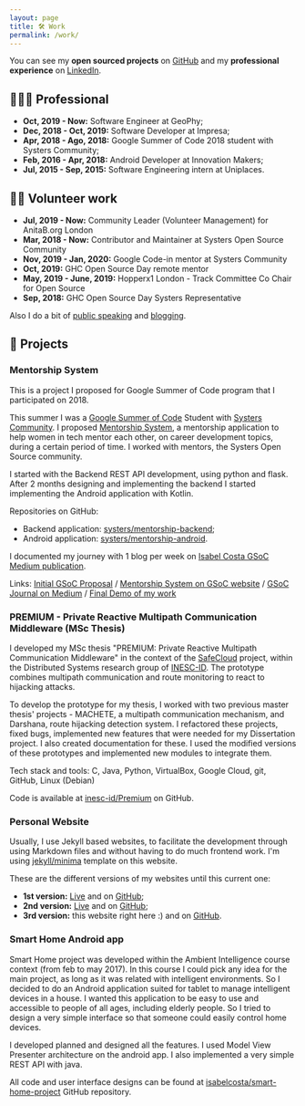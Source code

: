 ```yaml
---
layout: page
title: 🛠️ Work
permalink: /work/
---
```


You can see my **open sourced projects** on [GitHub](https://github.com/isabelcosta) and my **professional experience** on [LinkedIn](https://www.linkedin.com/in/isabelcmdcosta).

## 👩🏾‍💻 Professional

- **Oct, 2019 - Now:** Software Engineer at GeoPhy;
- **Dec, 2018 - Oct, 2019:** Software Developer at Impresa;
- **Apr, 2018 - Ago, 2018:** Google Summer of Code 2018 student with Systers Community;
- **Feb, 2016 - Apr, 2018:** Android Developer at Innovation Makers;
- **Jul, 2015 - Sep, 2015:** Software Engineering intern at Uniplaces.

## 👐🏾 Volunteer work

- **Jul, 2019 - Now:** Community Leader (Volunteer Management) for AnitaB.org London
- **Mar, 2018 - Now:** Contributor and Maintainer at Systers Open Source Community
- **Nov, 2019 - Jan, 2020:** Google Code-in mentor at Systers Community
- **Oct, 2019:** GHC Open Source Day remote mentor
- **May, 2019 - June, 2019:** Hopperx1 London - Track Committee Co Chair for Open Source
- **Sep, 2018:** GHC Open Source Day Systers Representative

Also I do a bit of [public speaking](/talks/) and [blogging](/blog/).

## 🚧 Projects

### Mentorship System

This is a project I proposed for Google Summer of Code program that I participated on 2018.

This summer I was a [Google Summer of Code](https://summerofcode.withgoogle.com) Student with [Systers Community](https://github.com/systers). I proposed [Mentorship System](https://summerofcode.withgoogle.com/archive/2018/projects/6592097335377920/), a mentorship application to help women in tech mentor each other, on career development topics, during a certain period of time. I worked with mentors, the Systers Open Source community.

I started with the Backend REST API development, using python and flask. After 2 months designing and implementing the backend I started implementing the Android application with Kotlin.

Repositories on GitHub:
- Backend application: [systers/mentorship-backend](https://github.com/systers/mentorship-backend);
- Android application: [systers/mentorship-android](https://github.com/systers/mentorship-android).

I documented my journey with 1 blog per week on [Isabel Costa GSoC Medium publication](https://medium.com/isabel-costa-gsoc). 

Links: [Initial GSoC Proposal]() / [Mentorship System on GSoC website](https://summerofcode.withgoogle.com/archive/2018/projects/6592097335377920/) / [GSoC Journal on Medium](https://medium.com/isabel-costa-gsoc) / [Final Demo of my work](https://www.youtube.com/watch?v=xRZrdR47R-w)


### PREMIUM - Private Reactive Multipath Communication Middleware (MSc Thesis)

I developed my MSc thesis "PREMIUM: Private Reactive Multipath Communication Middleware" in the context of the [SafeCloud](https://www.safecloud-project.eu/) project, within the Distributed Systems research group of [INESC-ID](https://www.inesc-id.pt/). The prototype combines multipath communication and route monitoring to react to hijacking attacks.

To develop the prototype for my thesis, I worked with two previous master thesis' projects - MACHETE, a multipath communication mechanism, and Darshana, route hijacking detection system. I refactored these projects, fixed bugs, implemented new features that were needed for my Dissertation project. I also created documentation for these.
I used the modified versions of these prototypes and implemented new modules to integrate them.

Tech stack and tools: C, Java, Python, VirtualBox, Google Cloud, git, GitHub, Linux (Debian)

Code is available at [inesc-id/Premium](https://github.com/inesc-id/Premium) on GitHub.

### Personal Website

Usually, I use Jekyll based websites, to facilitate the development through using Markdown files and without having to do much frontend work. I'm using [jekyll/minima](https://github.com/jekyll/minima) template on this website.

These are the different versions of my websites until this current one:
- **1st version:** [Live](http://isabelcosta.github.io/personal-website-first-version) and on [GitHub](http://github.com/isabelcosta/personal-website-first-version);
- **2nd version:** [Live](http://isabelcosta.github.io/personal-website-second-version) and on [GitHub](https://github.com/isabelcosta/personal-website-second-version);
- **3rd version:** this website right here :) and on [GitHub](https://github.com/isabelcosta/isabelcosta.github.io).

### Smart Home Android app

Smart Home project was developed within the Ambient Intelligence course context (from feb to may 2017). In this course I could pick any idea for the main project, as long as it was related with intelligent environments. So I decided to do an Android application suited for tablet to manage intelligent devices in a house. I wanted this application to be easy to use and accessible to people of all ages, including elderly people. So I tried to design a very simple interface so that someone could easily control home devices.

I developed planned and designed all the features. I used Model View Presenter architecture on the android app. I also implemented a very simple REST API with java.

All code and user interface designs can be found at [isabelcosta/smart-home-project](https://github.com/isabelcosta/smart-home-project) GitHub repository.
